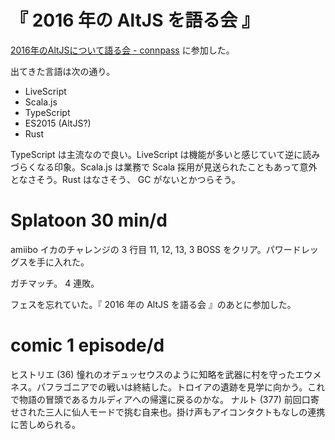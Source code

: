 # 『 2016 年の AltJS を語る会 』

[2016年のAltJSについて語る会 - connpass](http://kfug.connpass.com/event/21062/) に参加した。

出てきた言語は次の通り。

- LiveScript
- Scala.js
- TypeScript
- ES2015 (AltJS?)
- Rust

TypeScript は主流なので良い。LiveScript は機能が多いと感じていて逆に読みづらくなる印象。Scala.js は業務で Scala 採用が見送られたこともあって意外となさそう。Rust はなさそう、 GC がないとかつらそう。

# Splatoon 30 min/d

amiibo イカのチャレンジの 3 行目 11, 12, 13, 3 BOSS をクリア。パワードレッグスを手に入れた。

ガチマッチ。 4 連敗。

フェスを忘れていた。『 2016 年の AltJS を語る会 』のあとに参加した。

# comic 1 episode/d

ヒストリエ (36) 憧れのオデュッセウスのように知略を武器に村を守ったエウメネス。パフラゴニアでの戦いは終結した。トロイアの遺跡を見学に向かう。これで物語の冒頭であるカルディアへの帰還に戻るのかな。
ナルト (377) 前回口寄せされた三人に仙人モードで挑む自来也。掛け声もアイコンタクトもなしの連携に苦しめられる。
